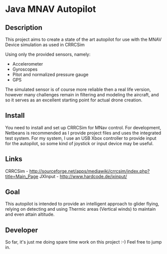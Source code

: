 Java MNAV Autopilot
===================

Description
-----------

This project aims to create a state of the art autopilot for use with the MNAV
Device simulation as used in CRRCSim

Using only the provided sensors, namely:
* Accelerometer
* Gyroscopes
* Pitot and normalized pressure gauge
* GPS

The simulated sensor is of course more reliable then a real life version, however
many challenges remain in filtering and modeling the aircraft, and so it serves
as an excellent starting point for actual drone creation.

Install
-------

You need to install and set up CRRCSim for MNav control. For development, Netbeans
is recommended as I provide project files and uses the integrated test system.
For my system, I use an USB Xbox controller to provide input for the autopilot,
so some kind of joystick or input device may be useful.

Links
-----
CRRCSim - http://sourceforge.net/apps/mediawiki/crrcsim/index.php?title=Main_Page
JXInput - http://www.hardcode.de/jxinput/

Goal
----

This autopilot is intended to provide an intelligent approach to glider flying,
relying on detecting and using Thermic areas (Vertical winds) to maintain and
even attain altitude.

Developer
---------
So far, it's just me doing spare time work on this project :-) Feel free to jump in.

